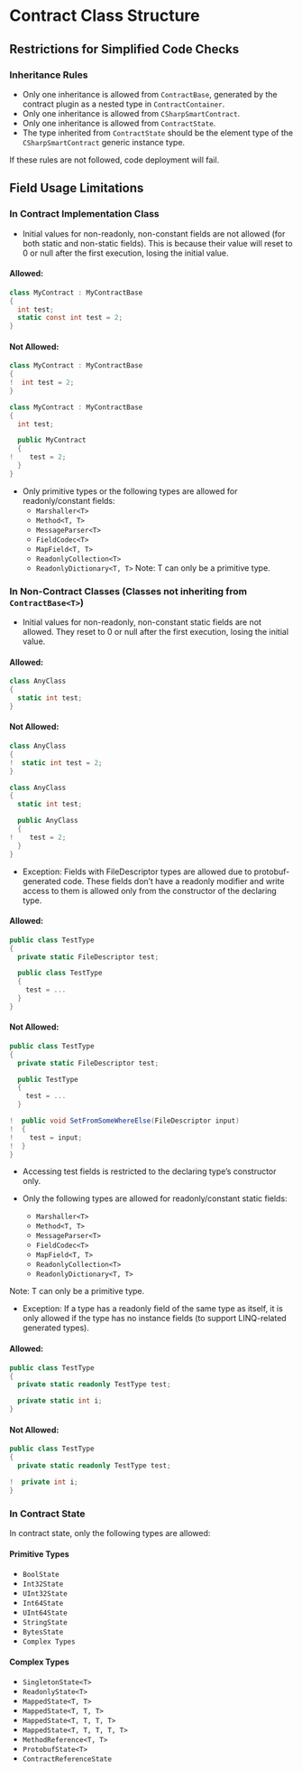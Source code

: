 # Contract Class Structure

## Restrictions for Simplified Code Checks

### Inheritance Rules
- Only one inheritance is allowed from `ContractBase`, generated by the contract plugin as a nested type in `ContractContainer`.
- Only one inheritance is allowed from `CSharpSmartContract`.
- Only one inheritance is allowed from `ContractState`.
- The type inherited from `ContractState` should be the element type of the `CSharpSmartContract` generic instance type.

If these rules are not followed, code deployment will fail.

<!-- ![Contract Class Structure](../../_images/contract-class-structure.png) -->

## Field Usage Limitations

### In Contract Implementation Class
- Initial values for non-readonly, non-constant fields are not allowed (for both static and non-static fields). This is because their value will reset to 0 or null after the first execution, losing the initial value.

#### Allowed:
```cs
class MyContract : MyContractBase
{
  int test;
  static const int test = 2;
}
```

#### Not Allowed:
```cs
class MyContract : MyContractBase
{
!  int test = 2;
}
```

```cs
class MyContract : MyContractBase
{
  int test;

  public MyContract
  {
!    test = 2;
  }
}
```

- Only primitive types or the following types are allowed for readonly/constant fields:
    - `Marshaller<T>`
    - `Method<T, T>`
    - `MessageParser<T>`
    - `FieldCodec<T>`
    - `MapField<T, T>`
    - `ReadonlyCollection<T>`
    - `ReadonlyDictionary<T, T>`
Note: T can only be a primitive type.

### In Non-Contract Classes (Classes not inheriting from `ContractBase<T>`)
- Initial values for non-readonly, non-constant static fields are not allowed. They reset to 0 or null after the first execution, losing the initial value.

#### Allowed:
```cs
class AnyClass
{
  static int test;
}
```

#### Not Allowed:
```cs
class AnyClass
{
!  static int test = 2;
}
```

```cs
class AnyClass
{
  static int test;

  public AnyClass
  {
!    test = 2;
  }
}
```

- Exception: Fields with FileDescriptor types are allowed due to protobuf-generated code. These fields don’t have a readonly modifier and write access to them is allowed only from the constructor of the declaring type.

#### Allowed:
```cs
public class TestType
{
  private static FileDescriptor test;

  public class TestType
  {
    test = ...
  }
}
```

#### Not Allowed:
```cs
public class TestType
{
  private static FileDescriptor test;

  public TestType
  {
    test = ...
  }

!  public void SetFromSomeWhereElse(FileDescriptor input)
!  {
!    test = input;
!  }
}
```

- Accessing test fields is restricted to the declaring type’s constructor only.

- Only the following types are allowed for readonly/constant static fields:
    - `Marshaller<T>`
    - `Method<T, T>`
    - `MessageParser<T>`
    - `FieldCodec<T>`
    - `MapField<T, T>`
    - `ReadonlyCollection<T>`
    - `ReadonlyDictionary<T, T>`

Note: T can only be a primitive type.

- Exception: If a type has a readonly field of the same type as itself, it is only allowed if the type has no instance fields (to support LINQ-related generated types).

#### Allowed:
```cs
public class TestType
{
  private static readonly TestType test;

  private static int i;
}
```

#### Not Allowed:
```cs
public class TestType
{
  private static readonly TestType test;

!  private int i;
}
```

### In Contract State
In contract state, only the following types are allowed:

#### Primitive Types
- `BoolState`
- `Int32State`
- `UInt32State`
- `Int64State`
- `UInt64State`
- `StringState`
- `BytesState`
- `Complex Types`

#### Complex Types
- `SingletonState<T>`
- `ReadonlyState<T>`
- `MappedState<T, T>`
- `MappedState<T, T, T>`
- `MappedState<T, T, T, T>`
- `MappedState<T, T, T, T, T>`
- `MethodReference<T, T>`
- `ProtobufState<T>`
- `ContractReferenceState`